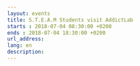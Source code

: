 ```yaml
---
layout: events
title: S.T.E.A.M Students visit AddictLab
starts : 2018-07-04 08:30:00 +0200
ends : 2018-07-04 18:30:00 +0200
url_address:
lang: en
description:
---
```


